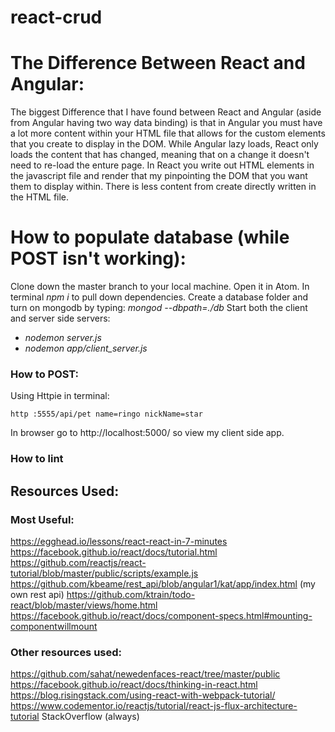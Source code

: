 # react-crud
# The Difference Between React and Angular:
The biggest Difference that I have found between React and Angular (aside from Angular having
two way data binding) is that in Angular you must have a lot more content within your HTML file that allows
for the custom elements that you create to display in the DOM. While Angular lazy loads, React only
loads the content that has changed, meaning that on a change it doesn't need to re-load the enture page.
In React you write out HTML elements in the javascript file and render that my pinpointing the DOM that you
want them to display within. There is less content from create directly written in the HTML file.

# How to populate database (while POST isn't working):
Clone down the master branch to your local machine.
Open it in Atom.
In terminal *npm i* to pull down dependencies.
Create a database folder and turn on mongodb by typing:
*mongod --dbpath=./db*
Start both the client and server side servers:
* *nodemon server.js*
* *nodemon app/client_server.js*

### How to POST:
Using Httpie in terminal:
```
http :5555/api/pet name=ringo nickName=star
```

In browser go to http://localhost:5000/ so view my client side app.

### How to lint


## Resources Used:
### Most Useful:
https://egghead.io/lessons/react-react-in-7-minutes
https://facebook.github.io/react/docs/tutorial.html
https://github.com/reactjs/react-tutorial/blob/master/public/scripts/example.js
https://github.com/kbeame/rest_api/blob/angular1/kat/app/index.html (my own rest api)
https://github.com/ktrain/todo-react/blob/master/views/home.html
https://facebook.github.io/react/docs/component-specs.html#mounting-componentwillmount

### Other resources used:
https://github.com/sahat/newedenfaces-react/tree/master/public
https://facebook.github.io/react/docs/thinking-in-react.html
https://blog.risingstack.com/using-react-with-webpack-tutorial/
https://www.codementor.io/reactjs/tutorial/react-js-flux-architecture-tutorial
StackOverflow (always)
